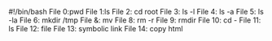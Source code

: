 #!/bin/bash
File 0:pwd
File 1:ls
File 2: cd root
File 3: ls -l
File 4: ls -a
File 5: ls -la
File 6: mkdir /tmp
File &: mv
File 8: rm -r
File 9: rmdir
File 10: cd -
File 11: ls
File 12: file
File 13: symbolic link
File 14: copy html
